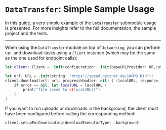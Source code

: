 # `DataTransfer`: Simple Sample Usage

In this guide, a very simple example of the `DataTransfer` submodule usage is presented. For more insights refer to the full documentation, the sample project and the tests.

---

When using the `DataTransfer` module on top of `Jetworking`, you can perform up- and download-tasks using a `Client` instance (which may be the same as the one used for endpoint calls):

```swift
let client: Client = .init(configuration: .init(baseURLProvider: URL(string: "https://random.org")!, interceptors: [])) // or use existing one

let url: URL = .init(string: "https://speed.hetzner.de/100MB.bin")!
client.download(url: url, progressHandler: nil) { (localURL, response, error) in
    if error == nil, let localURL = localURL {
        print("file saved to \(localURL)!")
    }
}
```

If you want to run uploads or downloads in the background, the client must have been configured before calling the corresponding method:

```swift
client.setupForDownloading(downloadExecutorType: .background)
```
